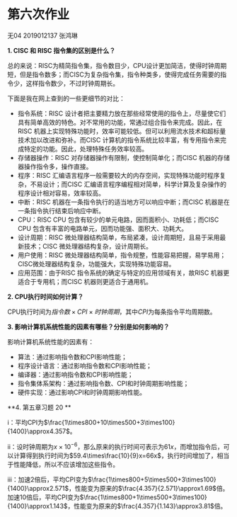 # 第六次作业

无04  2019012137  张鸿琳

**1. CISC 和 RISC 指令集的区别是什么？**

总的来说：RISC为精简指令集，指令数目少，CPU设计更加简洁，使得时钟周期短，但是指令数多；而CISC为复杂指令集，指令种类多，使得完成任务需要的指令少，这样指令数少，不过时钟周期长。

下面是我在网上查到的一些更细节的对比：

- 指令系统：RISC  设计者把主要精力放在那些经常使用的指令上，尽量使它们具有简单高效的特色。对不常用的功能，常通过组合指令来完成。因此，在RISC  机器上实现特殊功能时，效率可能较低。但可以利用流水技术和超标量技术加以改进和弥补。而CISC  计算机的指令系统比较丰富，有专用指令来完成特定的功能。因此，处理特殊任务效率较高。
- 存储器操作：RISC 对存储器操作有限制，使控制简单化；而CISC 机器的存储器操作指令多，操作直接。
- 程序：RISC 汇编语言程序一般需要较大的内存空间，实现特殊功能时程序复杂，不易设计；而CISC 汇编语言程序编程相对简单，科学计算及复杂操作的程序设计相对容易，效率较高。
- 中断：RISC 机器在一条指令执行的适当地方可以响应中断；而CISC 机器是在一条指令执行结束后响应中断。
- CPU：RISC CPU 包含有较少的单元电路，因而面积小、功耗低；而CISC CPU 包含有丰富的电路单元，因而功能强、面积大、功耗大。
- 设计周期：RISC 微处理器结构简单，布局紧凑，设计周期短，且易于采用最新技术；CISC 微处理器结构复杂，设计周期长。
- 用户使用：RISC 微处理器结构简单，指令规整，性能容易把握，易学易用；CISC微处理器结构复杂，功能强大，实现特殊功能容易。
- 应用范围：由于RISC 指令系统的确定与特定的应用领域有关，故RISC 机器更适合于专用机；而CISC 机器则更适合于通用机。

**2. CPU执行时间如何计算？**

CPU执行时间为$指令数\times CPI\times 时钟周期$，其中$CPI$为每条指令平均周期数。

**3. 影响计算机系统性能的因素有哪些？分别是如何影响的？**

影响计算机系统性能的因素有：

- 算法：通过影响指令数和CPI影响性能；
- 程序设计语言：通过影响指令数和CPI影响性能；
- 编译器：通过影响指令数和CPI影响性能；
- 指令集体系架构：通过影响指令数、CPI和时钟周期影响性能；
- 硬件实现：通过影响CPI和时钟周期影响性能。

**4. 第五章习题 20 **

i：平均CPI为$\frac{1\times800+10\times500+3\times100}{1400}\approx4.357$。

ii：设时钟周期为$x\times10^{-6}$，那么原来的执行时间可表示为$61x$，而增加指令后，可以计算得到执行时间为$59.4\times\frac{10}{9}x=66x$，执行时间增加了，相当于性能降低，所以不应该增加这些指令。

iii：加速2倍后，平均CPI变为$\frac{1\times800+5\times500+3\times100}{1400}\approx2.571$，性能变为原来的$\frac{4.357}{2.571}\approx1.69$倍。加速10倍后，平均CPI变为$\frac{1\times800+1\times500+3\times100}{1400}\approx1.143$，性能变为原来的$\frac{4.357}{1.143}\approx3.81$倍。